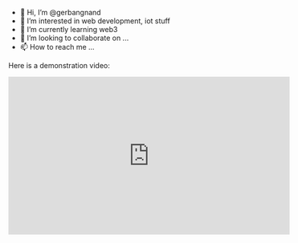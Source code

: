 - 👋 Hi, I’m @gerbangnand
- 👀 I’m interested in web development, iot stuff
- 🌱 I’m currently learning web3
- 💞️ I’m looking to collaborate on ...
- 📫 How to reach me ...

<!---
gerbangnand/gerbangnand is a ✨ special ✨ repository because its `README.md` (this file) appears on your GitHub profile.
You can click the Preview link to take a look at your changes.
--->
Here is a demonstration video:

<div align="center">
    <iframe width="560" height="315" src="https://www.youtube.com/embed/dQw4w9WgXcQ?si=yCXRgn4uLRfl4gQW" title="YouTube video player" frameborder="0" allow="accelerometer; autoplay; clipboard-write; encrypted-media; gyroscope; picture-in-picture; web-share" referrerpolicy="strict-origin-when-cross-origin" allowfullscreen></iframe>
</div>
